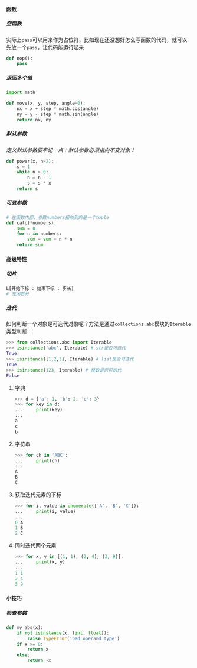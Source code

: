 #### 函数

##### 空函数

实际上`pass`可以用来作为占位符，比如现在还没想好怎么写函数的代码，就可以先放一个`pass`，让代码能运行起来

```python
def nop():
    pass
```

##### 返回多个值

```python
import math

def move(x, y, step, angle=0):
    nx = x + step * math.cos(angle)
    ny = y - step * math.sin(angle)
    return nx, ny
```

##### 默认参数

*定义默认参数要牢记一点：默认参数必须指向不变对象！*

```python
def power(x, n=2):
    s = 1
    while n > 0:
        n = n - 1
        s = s * x
    return s
```

##### 可变参数

```python
# 在函数内部，参数numbers接收到的是一个tuple
def calc(*numbers):
    sum = 0
    for n in numbers:
        sum = sum + n * n
    return sum
```

#### 高级特性

##### 切片

```python
L[开始下标 : 结束下标 : 步长]
# 左闭右开
```

##### 迭代

如何判断一个对象是可迭代对象呢？方法是通过`collections.abc`模块的`Iterable`类型判断：

```python
>>> from collections.abc import Iterable
>>> isinstance('abc', Iterable) # str是否可迭代
True
>>> isinstance([1,2,3], Iterable) # list是否可迭代
True
>>> isinstance(123, Iterable) # 整数是否可迭代
False
```

1. 字典

   ```python
   >>> d = {'a': 1, 'b': 2, 'c': 3}
   >>> for key in d:
   ...     print(key)
   ...
   a
   c
   b
   ```

2. 字符串

   ```python
   >>> for ch in 'ABC':
   ...     print(ch)
   ...
   A
   B
   C
   ```

3. 获取迭代元素的下标

   ```python
   >>> for i, value in enumerate(['A', 'B', 'C']):
   ...     print(i, value)
   ...
   0 A
   1 B
   2 C
   ```

4. 同时迭代两个元素

   ```python
   >>> for x, y in [(1, 1), (2, 4), (3, 9)]:
   ...     print(x, y)
   ...
   1 1
   2 4
   3 9
   ```



#### 小技巧

##### 检查参数

```python
def my_abs(x):
    if not isinstance(x, (int, float)):
        raise TypeError('bad operand type')
    if x >= 0:
        return x
    else:
        return -x
```

